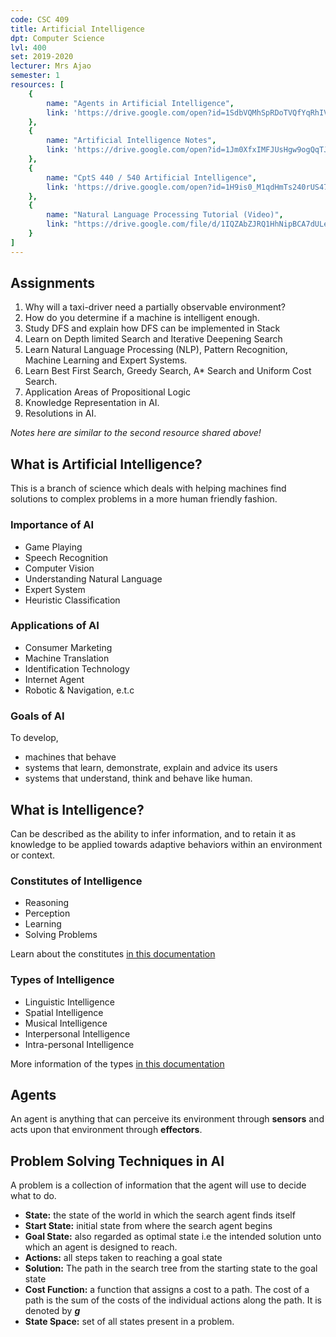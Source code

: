 ```yaml
---
code: CSC 409
title: Artificial Intelligence
dpt: Computer Science
lvl: 400
set: 2019-2020
lecturer: Mrs Ajao
semester: 1
resources: [
    {
        name: "Agents in Artificial Intelligence",
        link: 'https://drive.google.com/open?id=1SdbVQMhSpRDoTVQfYqRhIVolaCpkG6N-'
    },
    {
        name: "Artificial Intelligence Notes",
        link: 'https://drive.google.com/open?id=1Jm0XfxIMFJUsHgw9ogQqTJVgroWDJjOj'
    },
    {
        name: "CptS 440 / 540 Artificial Intelligence",
        link: 'https://drive.google.com/open?id=1H9is0_M1qdHmTs240rUS478cSF32A7ll'
    },
    {
        name: "Natural Language Processing Tutorial (Video)",
        link: "https://drive.google.com/file/d/1IQZAbZJRQ1HhNipBCA7dULe8R3ICfJHP/view?usp=drivesdk"
    }
]
---
```

## Assignments

1. Why will a taxi-driver need a partially observable environment?
2. How do you determine if a machine is intelligent enough.
3. Study DFS and explain how DFS can be implemented in Stack
4. Learn on Depth limited Search and Iterative Deepening Search
5. Learn Natural Language Processing (NLP), Pattern Recognition, Machine Learning and Expert Systems.
6. Learn Best First Search, Greedy Search, A* Search and Uniform Cost Search.
7. Application Areas of Propositional Logic
8. Knowledge Representation in AI.
9. Resolutions in AI.

*Notes here are similar to the second resource shared above!*

## What is Artificial Intelligence?

This is a branch of science which deals with helping machines find solutions to complex problems in a more human friendly fashion.

### Importance of AI

- Game Playing
- Speech Recognition
- Computer Vision
- Understanding Natural Language
- Expert System
- Heuristic Classification

### Applications of AI

- Consumer Marketing
- Machine Translation
- Identification Technology
- Internet Agent
- Robotic & Navigation, e.t.c

### Goals of AI

To develop,

- machines that behave
- systems that learn, demonstrate, explain and advice its users
- systems that understand, think and behave like human.

## What is Intelligence?

Can be described as the ability to infer information, and to retain it as knowledge to be applied towards adaptive behaviors within an environment or context.

### Constitutes of Intelligence

- Reasoning
- Perception
- Learning
- Solving Problems

Learn about the constitutes [in this documentation](https://www.britannica.com/technology/artificial-intelligence)

### Types of Intelligence

- Linguistic Intelligence
- Spatial Intelligence
- Musical Intelligence
- Interpersonal Intelligence
- Intra-personal Intelligence

More information of the types [in this documentation](https://benchpartner.com/types-of-intelligence-in-artificial-intelligence-ai/)

## Agents

An agent is anything that can perceive its environment through **sensors** and acts upon that environment through **effectors**.

## Problem Solving Techniques in AI

A problem is a collection of information that the agent will use to decide what to do.

- **State:** the state of the world in which the search agent finds itself
- **Start State:** initial state from where the search agent begins
- **Goal State:** also regarded as optimal state i.e the intended solution unto which an agent is designed to reach.
- **Actions:** all steps taken to reaching a goal state
- **Solution:** The path in the search tree from the starting state to the goal state
- **Cost Function:** a function that assigns a cost to a path. The cost of a path is the sum of the costs of the individual actions along the path. It is denoted by ***g***
- **State Space:** set of all states present in a problem.
